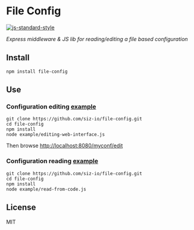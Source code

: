 # File Config
[![js-standard-style](https://img.shields.io/badge/code%20style-standard-brightgreen.svg)](http://standardjs.com/)

_Express middleware & JS lib for reading/editing a file based configuration_

## Install

```
npm install file-config
```

## Use
### Configuration editing [example](example/editing-web-interface.js)

```
git clone https://github.com/siz-io/file-config.git
cd file-config
npm install
node example/editing-web-interface.js
```

Then browse [http://localhost:8080/myconf/edit](http://localhost:8080/myconf/edit)

### Configuration reading [example](example/read-from-code.js)

```
git clone https://github.com/siz-io/file-config.git
cd file-config
npm install
node example/read-from-code.js
```

## License
MIT
